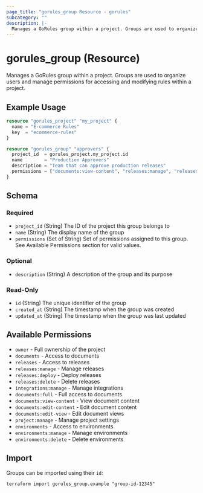 ```yaml
---
page_title: "gorules_group Resource - gorules"
subcategory: ""
description: |-
  Manages a GoRules group within a project. Groups are used to organize users and manage permissions.
---
```


# gorules_group (Resource)

Manages a GoRules group within a project. Groups are used to organize users and manage permissions for accessing and modifying rules within a project.

## Example Usage

```terraform
resource "gorules_project" "my_project" {
  name = "E-commerce Rules"
  key  = "ecommerce-rules"
}

resource "gorules_group" "approvers" {
  project_id  = gorules_project.my_project.id
  name        = "Production Approvers"
  description = "Team that can approve production releases"
  permissions = ["documents:view-content", "releases:manage", "releases:deploy"]
}
```

## Schema

### Required

- `project_id` (String) The ID of the project this group belongs to
- `name` (String) The display name of the group
- `permissions` (Set of String) Set of permissions assigned to this group. See Available Permissions section for valid values.

### Optional

- `description` (String) A description of the group and its purpose

### Read-Only

- `id` (String) The unique identifier of the group
- `created_at` (String) The timestamp when the group was created
- `updated_at` (String) The timestamp when the group was last updated

## Available Permissions

- `owner` - Full ownership of the project
- `documents` - Access to documents
- `releases` - Access to releases
- `releases:manage` - Manage releases
- `releases:deploy` - Deploy releases
- `releases:delete` - Delete releases
- `integrations:manage` - Manage integrations
- `documents:full` - Full access to documents
- `documents:view-content` - View document content
- `documents:edit-content` - Edit document content
- `documents:edit-view` - Edit document views
- `project:manage` - Manage project settings
- `environments` - Access to environments
- `environments:manage` - Manage environments
- `environments:delete` - Delete environments

## Import

Groups can be imported using their `id`:

```shell
terraform import gorules_group.example "group-id-12345"
```